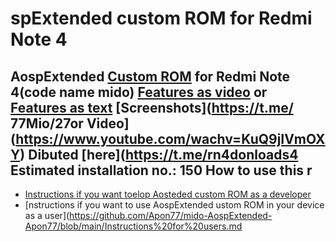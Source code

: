 spExtended custom ROM for Redmi Note 4
============================
AospExtended [Custom ROM](https://beebom.com/best-custom-roms-android-phones/) for Redmi Note 4(code name mido)
[Features as video](https://ww.youtube.m/watch?v=KuQ9jIVmOXY) or [Features as text](https://forum.xda-developers.com/t/rom-11-0-aospextended-rom-v8-0-unofficial-surya.4202905/)
[Screenshots](https://t.me/
77Mio/27or Video](https://www.youtube.com/wachv=KuQ9jIVmOXY)
Dibuted [here](https://t.me/rn4donloads4
Estimated installation no.: 150
How to use this r
---------------
* [Instructions if you want toelop Aosteded custom ROM as a developer](https://github.com/Apon77/mido-AospExtended-Apon77/blob/main/Instructions%20for%20developers.md)
* [nstructions if you want to use AospExtended ustom ROM in your device as a user](https://github.com/Apon77/mido-AospExtended-Apon77/blob/main/Instructions%20for%20users.md
